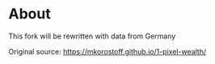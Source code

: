 # About

This fork will be rewritten with data from Germany

Original source: https://mkorostoff.github.io/1-pixel-wealth/



